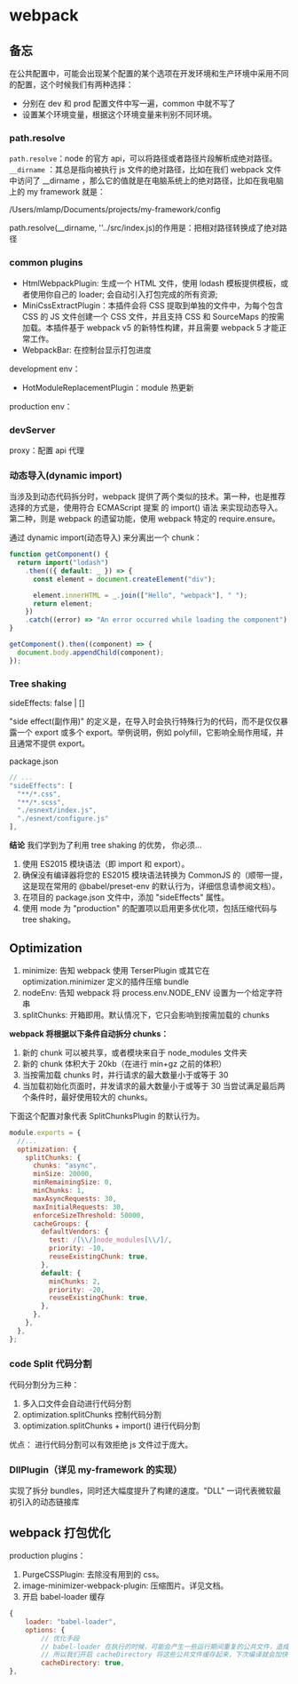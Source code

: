 # webpack

## 备忘

在公共配置中，可能会出现某个配置的某个选项在开发环境和生产环境中采用不同的配置，这个时候我们有两种选择：

- 分别在 dev 和 prod 配置文件中写一遍，common 中就不写了
- 设置某个环境变量，根据这个环境变量来判别不同环境。

### path.resolve

`path.resolve`：node 的官方 api，可以将路径或者路径片段解析成绝对路径。
`__dirname` ：其总是指向被执行 js 文件的绝对路径，比如在我们 webpack 文件中访问了 \_\_dirname ，那么它的值就是在电脑系统上的绝对路径，比如在我电脑上的 my framework 就是：

/Users/mlamp/Documents/projects/my-framework/config

path.resolve(\_\_dirname, ''../src/index.js)的作用是：把相对路径转换成了绝对路径

### common plugins

- HtmlWebpackPlugin: 生成一个 HTML 文件，使用 lodash 模板提供模板，或者使用你自己的 loader; 会自动引入打包完成的所有资源;
- MiniCssExtractPlugin：本插件会将 CSS 提取到单独的文件中，为每个包含 CSS 的 JS 文件创建一个 CSS 文件，并且支持 CSS 和 SourceMaps 的按需加载。本插件基于 webpack v5 的新特性构建，并且需要 webpack 5 才能正常工作。
- WebpackBar: 在控制台显示打包进度

development env：

- HotModuleReplacementPlugin：module 热更新

production env：

### devServer

proxy：配置 api 代理

### 动态导入(dynamic import)

当涉及到动态代码拆分时，webpack 提供了两个类似的技术。第一种，也是推荐选择的方式是，使用符合 ECMAScript 提案 的 import() 语法 来实现动态导入。第二种，则是 webpack 的遗留功能，使用 webpack 特定的 require.ensure。

通过 dynamic import(动态导入) 来分离出一个 chunk：

```javascript
function getComponent() {
  return import("lodash")
    .then(({ default: _ }) => {
      const element = document.createElement("div");

      element.innerHTML = _.join(["Hello", "webpack"], " ");
      return element;
    })
    .catch((error) => "An error occurred while loading the component");
}

getComponent().then((component) => {
  document.body.appendChild(component);
});
```

### Tree shaking

sideEffects: false | []

"side effect(副作用)" 的定义是，在导入时会执行特殊行为的代码，而不是仅仅暴露一个 export 或多个 export。举例说明，例如 polyfill，它影响全局作用域，并且通常不提供 export。

package.json

```javascript
// ...
"sideEffects": [
  "**/*.css",
  "**/*.scss",
  "./esnext/index.js",
  "./esnext/configure.js"
],
```

**结论**
我们学到为了利用 tree shaking 的优势， 你必须...

1. 使用 ES2015 模块语法（即 import 和 export）。
2. 确保没有编译器将您的 ES2015 模块语法转换为 CommonJS 的（顺带一提，这是现在常用的 @babel/preset-env 的默认行为，详细信息请参阅文档）。
3. 在项目的 package.json 文件中，添加 "sideEffects" 属性。
4. 使用 mode 为 "production" 的配置项以启用更多优化项，包括压缩代码与 tree shaking。

## Optimization

1. minimize: 告知 webpack 使用 TerserPlugin 或其它在 optimization.minimizer 定义的插件压缩 bundle
2. nodeEnv: 告知 webpack 将 process.env.NODE_ENV 设置为一个给定字符串
3. splitChunks: 开箱即用。默认情况下，它只会影响到按需加载的 chunks

**webpack 将根据以下条件自动拆分 chunks：**

1. 新的 chunk 可以被共享，或者模块来自于 node_modules 文件夹
2. 新的 chunk 体积大于 20kb（在进行 min+gz 之前的体积）
3. 当按需加载 chunks 时，并行请求的最大数量小于或等于 30
4. 当加载初始化页面时，并发请求的最大数量小于或等于 30
   当尝试满足最后两个条件时，最好使用较大的 chunks。

下面这个配置对象代表 SplitChunksPlugin 的默认行为。

```javascript
module.exports = {
  //...
  optimization: {
    splitChunks: {
      chunks: "async",
      minSize: 20000,
      minRemainingSize: 0,
      minChunks: 1,
      maxAsyncRequests: 30,
      maxInitialRequests: 30,
      enforceSizeThreshold: 50000,
      cacheGroups: {
        defaultVendors: {
          test: /[\\/]node_modules[\\/]/,
          priority: -10,
          reuseExistingChunk: true,
        },
        default: {
          minChunks: 2,
          priority: -20,
          reuseExistingChunk: true,
        },
      },
    },
  },
};
```

### code Split 代码分割

代码分割分为三种：

1. 多入口文件会自动进行代码分割
2. optimization.splitChunks 控制代码分割
3. optimization.splitChunks + import() 进行代码分割

优点： 进行代码分割可以有效拒绝 js 文件过于庞大。

### DllPlugin（详见 my-framework 的实现）

实现了拆分 bundles，同时还大幅度提升了构建的速度。"DLL" 一词代表微软最初引入的动态链接库

## webpack 打包优化

production plugins：

1. PurgeCSSPlugin: 去除没有用到的 css。
2. image-minimizer-webpack-plugin: 压缩图片。详见文档。
3. 开启 babel-loader 缓存

```javascript
{
    loader: "babel-loader",
    options: {
        // 优化手段
        // babel-loader 在执行的时候，可能会产生一些运行期间重复的公共文件，造成代码体积大冗余，同时也会减慢编译效率，
        // 所以我们开启 cacheDirectory 将这些公共文件缓存起来，下次编译就会加快很多
        cacheDirectory: true,
},
```
